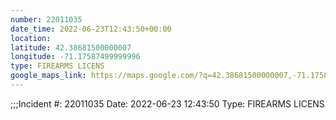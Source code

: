 ```yaml
---
number: 22011035
date_time: 2022-06-23T12:43:50+00:00
location: 
latitude: 42.38681500000007
longitude: -71.17587499999996
type: FIREARMS LICENS
google_maps_link: https://maps.google.com/?q=42.38681500000007,-71.17587499999996
---
```


;;;Incident #: 22011035  Date: 2022-06-23 12:43:50   Type: FIREARMS LICENS
